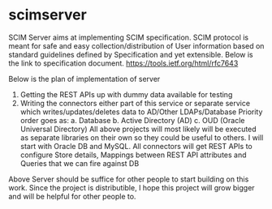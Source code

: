 # scimserver
SCIM Server aims at implementing SCIM specification. SCIM protocol is meant for safe and easy collection/distribution of User information based on standard guidelines defined by Specification and yet extensible. Below is the link to specification document.
https://tools.ietf.org/html/rfc7643

Below is the plan of implementation of server
1. Getting the REST APIs up with dummy data available for testing
2. Writing the connectors either part of this service or separate service which writes/updates/deletes data to AD/Other LDAPs/Database
   Priority order goes as:
      a. Database
      b. Active Directory (AD)
      c. OUD (Oracle Universal Directory)
   All above projects will most likely will be executed as separate libraries on their own so they could be useful to others. I will start with Oracle DB  and MySQL.
   All connectors will get REST APIs to configure Store details, Mappings between REST API attributes and Queries that we can fire against DB

Above Server should be suffice for other people to start building on this work. Since the project is distributible, I hope this project will grow bigger and will be helpful for other people to.
